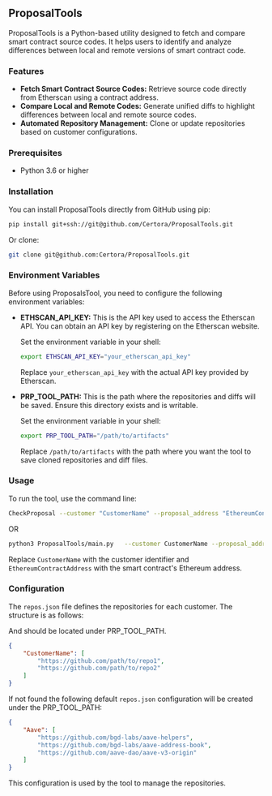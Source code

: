 ## ProposalTools

ProposalTools is a Python-based utility designed to fetch and compare smart contract source codes. It helps users to identify and analyze differences between local and remote versions of smart contract code.

### Features
- **Fetch Smart Contract Source Codes:** Retrieve source code directly from Etherscan using a contract address.
- **Compare Local and Remote Codes:** Generate unified diffs to highlight differences between local and remote source codes.
- **Automated Repository Management:** Clone or update repositories based on customer configurations.

### Prerequisites
- Python 3.6 or higher

### Installation

You can install ProposalTools directly from GitHub using pip:

```sh
pip install git+ssh://git@github.com/Certora/ProposalTools.git
```

Or clone:

```sh
git clone git@github.com:Certora/ProposalTools.git
```

### Environment Variables

Before using ProposalsTool, you need to configure the following environment variables:

- **ETHSCAN_API_KEY:** This is the API key used to access the Etherscan API. You can obtain an API key by registering on the Etherscan website.

  Set the environment variable in your shell:

  ```sh
  export ETHSCAN_API_KEY="your_etherscan_api_key"
  ```

  Replace `your_etherscan_api_key` with the actual API key provided by Etherscan.

- **PRP_TOOL_PATH:** This is the path where the repositories and diffs will be saved. Ensure this directory exists and is writable.

  Set the environment variable in your shell:

  ```sh
  export PRP_TOOL_PATH="/path/to/artifacts"
  ```

  Replace `/path/to/artifacts` with the path where you want the tool to save cloned repositories and diff files.

### Usage

To run the tool, use the command line:

```sh
CheckProposal --customer "CustomerName" --proposal_address "EthereumContractAddress"
```

OR

```sh
python3 ProposalTools/main.py   --customer CustomerName --proposal_address EthereumContractAddress
```



Replace `CustomerName` with the customer identifier and `EthereumContractAddress` with the smart contract's Ethereum address.

### Configuration

The `repos.json` file defines the repositories for each customer. The structure is as follows:

And should be located under PRP_TOOL_PATH.

```json
{
    "CustomerName": [
        "https://github.com/path/to/repo1",
        "https://github.com/path/to/repo2"
    ]
}
```

If not found the following default `repos.json` configuration will be created under the PRP_TOOL_PATH:

```json
{
    "Aave": [
        "https://github.com/bgd-labs/aave-helpers",
        "https://github.com/bgd-labs/aave-address-book",
        "https://github.com/aave-dao/aave-v3-origin"
    ]
}
```


This configuration is used by the tool to manage the repositories.